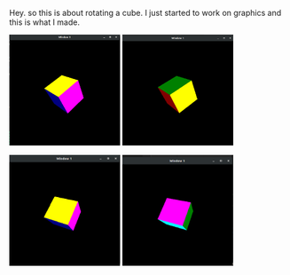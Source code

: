 Hey. so this is about rotating a cube. I just started to work on graphics and this is what I made.



<img src="https://github.com/anshukaira/graphics/blob/master/rotating-cube/one.png" width="200" height="200"/> <img src="https://github.com/anshukaira/graphics/blob/master/rotating-cube/two.png" width="200" height="200"/>



<img src="https://github.com/anshukaira/graphics/blob/master/rotating-cube/three.png" width="200" height="200"/> <img src="https://github.com/anshukaira/graphics/blob/master/rotating-cube/four.png" width="200" height="200">
